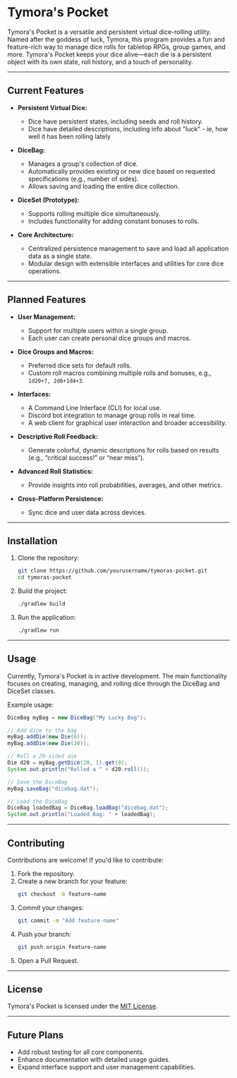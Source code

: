 # Tymora's Pocket

Tymora's Pocket is a versatile and persistent virtual dice-rolling utility. Named after the goddess of luck, Tymora, this program provides a fun and feature-rich way to manage dice rolls for tabletop RPGs, group games, and more. Tymora's Pocket keeps your dice alive—each die is a persistent object with its own state, roll history, and a touch of personality.

---

## Current Features

- **Persistent Virtual Dice:**
  - Dice have persistent states, including seeds and roll history.
  - Dice have detailed descriptions, including info about "luck" - ie, how well it has been rolling lately

- **DiceBag:**
  - Manages a group's collection of dice.
  - Automatically provides existing or new dice based on requested specifications (e.g., number of sides).
  - Allows saving and loading the entire dice collection.

- **DiceSet (Prototype):**
  - Supports rolling multiple dice simultaneously.
  - Includes functionality for adding constant bonuses to rolls.

- **Core Architecture:**
  - Centralized persistence management to save and load all application data as a single state.
  - Modular design with extensible interfaces and utilities for core dice operations.

---

## Planned Features

- **User Management:**
  - Support for multiple users within a single group.
  - Each user can create personal dice groups and macros.

- **Dice Groups and Macros:**
  - Preferred dice sets for default rolls.
  - Custom roll macros combining multiple rolls and bonuses, e.g., `1d20+7, 2d6+1d4+3`.

- **Interfaces:**
  - A Command Line Interface (CLI) for local use.
  - Discord bot integration to manage group rolls in real time.
  - A web client for graphical user interaction and broader accessibility.

- **Descriptive Roll Feedback:**
  - Generate colorful, dynamic descriptions for rolls based on results (e.g., “critical success!” or “near miss”).

- **Advanced Roll Statistics:**
  - Provide insights into roll probabilities, averages, and other metrics.

- **Cross-Platform Persistence:**
  - Sync dice and user data across devices.

---

## Installation

1. Clone the repository:
   ```bash
   git clone https://github.com/yourusername/tymoras-pocket.git
   cd tymoras-pocket
   ```
2. Build the project:
   ```bash
   ./gradlew build
   ```
3. Run the application:
   ```bash
   ./gradlew run
   ```

---

## Usage

Currently, Tymora's Pocket is in active development. The main functionality focuses on creating, managing, and rolling dice through the DiceBag and DiceSet classes.

Example usage:

```java
DiceBag myBag = new DiceBag("My Lucky Bag");

// Add dice to the bag
myBag.addDie(new Die(6));
myBag.addDie(new Die(20));

// Roll a 20-sided die
Die d20 = myBag.getDice(20, 1).get(0);
System.out.println("Rolled a " + d20.roll());

// Save the DiceBag
myBag.saveBag("dicebag.dat");

// Load the DiceBag
DiceBag loadedBag = DiceBag.loadBag("dicebag.dat");
System.out.println("Loaded Bag: " + loadedBag);
```

---

## Contributing

Contributions are welcome! If you'd like to contribute:

1. Fork the repository.
2. Create a new branch for your feature:
   ```bash
   git checkout -b feature-name
   ```
3. Commit your changes:
   ```bash
   git commit -m "Add feature-name"
   ```
4. Push your branch:
   ```bash
   git push origin feature-name
   ```
5. Open a Pull Request.

---

## License

Tymora's Pocket is licensed under the [MIT License](LICENSE).

---

## Future Plans

- Add robust testing for all core components.
- Enhance documentation with detailed usage guides.
- Expand interface support and user management capabilities.

